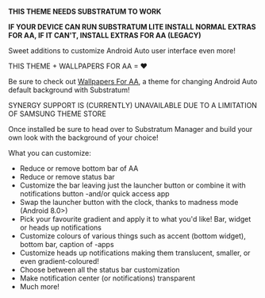 **THIS THEME NEEDS SUBSTRATUM TO WORK**

**IF YOUR DEVICE CAN RUN SUBSTRATUM LITE INSTALL NORMAL EXTRAS FOR AA, IF IT CAN'T, INSTALL EXTRAS FOR AA (LEGACY)**

Sweet additions to customize Android Auto user interface even more!

THIS THEME + WALLPAPERS FOR AA = ❤

Be sure to check out [Wallpapers For AA](https://github.com/shmykelsa/wp4aa-release), a theme for changing Android Auto default background with Substratum!


SYNERGY SUPPORT IS (CURRENTLY) UNAVAILABLE DUE TO A LIMITATION OF SAMSUNG THEME STORE

Once installed be sure to head over to Substratum Manager and build your own look with the background of your choice!

What you can customize:

- Reduce or remove bottom bar of AA
- Reduce or remove status bar
- Customize the bar leaving just the launcher button or combine it with notifications button -and/or quick access app
- Swap the launcher button with the clock, thanks to madness mode (Android 8.0>)
- Pick your favourite gradient and apply it to what you'd like! Bar, widget or heads up notifications
- Customize colours of various things such as accent (bottom widget), bottom bar, caption of -apps
- Customize heads up notifications making them translucent, smaller, or even gradient-coloured!
- Choose between all the status bar customization
- Make notification center (or notifications) transparent
- Much more!
